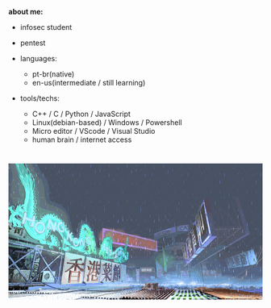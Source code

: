 **about me:**

  - infosec student
  - pentest
    
- languages:
  
    - pt-br(native)
    - en-us(intermediate / still learning)

- tools/techs:
  
  - C++ / C / Python / JavaScript
  - Linux(debian-based) / Windows / Powershell
  - Micro editor / VScode / Visual Studio
  - human brain / internet access 

#
![sf3-yang-stage](sf3-3rd-strike-yang-stage-hongkong.gif)
#



